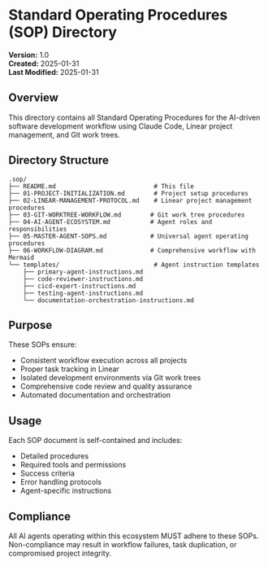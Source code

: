 # Standard Operating Procedures (SOP) Directory

**Version:** 1.0  
**Created:** 2025-01-31  
**Last Modified:** 2025-01-31  

## Overview

This directory contains all Standard Operating Procedures for the AI-driven software development workflow using Claude Code, Linear project management, and Git work trees.

## Directory Structure

```
.sop/
├── README.md                           # This file
├── 01-PROJECT-INITIALIZATION.md        # Project setup procedures
├── 02-LINEAR-MANAGEMENT-PROTOCOL.md    # Linear project management procedures
├── 03-GIT-WORKTREE-WORKFLOW.md        # Git work tree procedures
├── 04-AI-AGENT-ECOSYSTEM.md           # Agent roles and responsibilities
├── 05-MASTER-AGENT-SOPS.md            # Universal agent operating procedures
├── 06-WORKFLOW-DIAGRAM.md             # Comprehensive workflow with Mermaid
└── templates/                          # Agent instruction templates
    ├── primary-agent-instructions.md
    ├── code-reviewer-instructions.md
    ├── cicd-expert-instructions.md
    ├── testing-agent-instructions.md
    └── documentation-orchestration-instructions.md
```

## Purpose

These SOPs ensure:
- Consistent workflow execution across all projects
- Proper task tracking in Linear
- Isolated development environments via Git work trees
- Comprehensive code review and quality assurance
- Automated documentation and orchestration

## Usage

Each SOP document is self-contained and includes:
- Detailed procedures
- Required tools and permissions
- Success criteria
- Error handling protocols
- Agent-specific instructions

## Compliance

All AI agents operating within this ecosystem MUST adhere to these SOPs. Non-compliance may result in workflow failures, task duplication, or compromised project integrity.